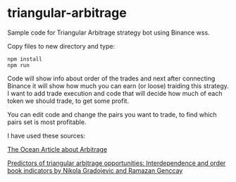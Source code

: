 # triangular-arbitrage
Sample code for Triangular Arbitrage strategy bot using Binance wss.

Copy files to new directory and type:

```
npm install
npm run
```

Code will show info about order of the trades and next after connecting Binance it will show how much you can earn (or loose) traiding this strategy.
I want to add trade execution and code that will decide how much of each token we should trade, to get some profit.  

You can edit code and change the pairs you want to trade, to find which pairs set is most profitable.

I have used these sources:

[The Ocean Article about Arbitrage](https://medium.com/the-ocean-trade/algorithmic-trading-101-lesson-3-introduction-to-arbitrage-strategies-76e546b99691)

[Predictors of triangular arbitrage opportunities: Interdependence and order book indicators by Nikola Gradojevic and Ramazan Genccay](https://pdfs.semanticscholar.org/2bce/16146e617c0f3e1aa036a5dde122d99ecd3f.pdf)
